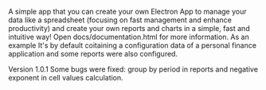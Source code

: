 A simple app that you can create your own Electron App to manage your data like a spreadsheet (focusing on fast management and enhance productivity) and create your own reports and charts in a simple, fast and intuitive way! Open docs/documentation.html for more information.
 As an example It's by default coitaining a configuration data of a personal finance application and some reports were also configured.

Version 1.0.1
Some bugs were fixed: group by period in reports and negative exponent in cell values calculation.
